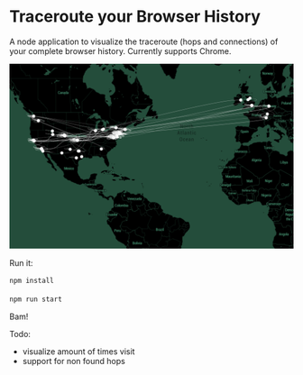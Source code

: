 # Traceroute your Browser History

A node application to visualize the traceroute (hops and connections) of your complete browser history.
Currently supports Chrome.

![demo](demo.png)

Run it:

```bash
npm install

npm run start
```

Bam!

Todo: 
  - visualize amount of times visit
  - support for non found hops